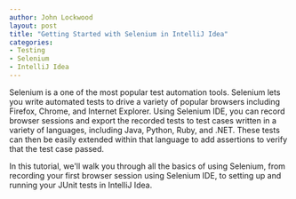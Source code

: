 ```yaml
---
author: John Lockwood
layout: post
title: "Getting Started with Selenium in IntelliJ Idea" 
categories:
- Testing
- Selenium
- IntelliJ Idea
---
```


Selenium is a one of the most popular test automation tools.  Selenium lets you write automated tests to drive a variety of popular browsers including Firefox, Chrome, and Internet Explorer. Using Selenium IDE, you can record browser sessions and export the recorded tests to test cases written in a variety of languages, including Java, Python, Ruby, and .NET.  These tests can then be easily extended within that language to add assertions to verify that the test case passed.

In this tutorial, we'll walk you through all the basics of using Selenium, from recording your first browser session using Selenium IDE, to setting up and running your JUnit tests in IntelliJ Idea.
